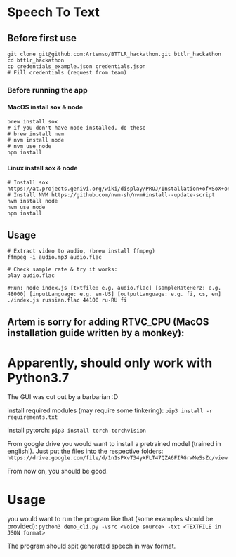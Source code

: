 # Speech To Text


## Before first use
```
git clone git@github.com:Artemso/BTTLR_hackathon.git bttlr_hackathon
cd bttlr_hackathon
cp credentials_example.json credentials.json
# Fill credentials (request from team)
```

### Before running the app

#### MacOS install sox & node
```
brew install sox
# if you don't have node installed, do these
# brew install nvm
# nvm install node
# nvm use node
npm install
```

#### Linux install sox & node
```
# Install sox https://at.projects.genivi.org/wiki/display/PROJ/Installation+of+SoX+on+different+Platforms
# Install NVM https://github.com/nvm-sh/nvm#install--update-script
nvm install node
nvm use node
npm install
```

## Usage
```
# Extract video to audio, (brew install ffmpeg)
ffmpeg -i audio.mp3 audio.flac

# Check sample rate & try it works:
play audio.flac

#Run: node index.js [txtfile: e.g. audio.flac] [sampleRateHerz: e.g. 48000] [inputLanguage: e.g. en-US] [outputLanguage: e.g. fi, cs, en]
./index.js russian.flac 44100 ru-RU fi
```

## Artem is sorry for adding RTVC_CPU (MacOS installation guide written by a monkey):

# Apparently, should only work with Python3.7

The GUI was cut out by a barbarian :D

install required modules (may require some tinkering):
```pip3 install -r requirements.txt```

install pytorch:
```pip3 install torch torchvision```

From google drive you would want to install a pretrained model (trained in english!). Just put the files into the respective folders:
```https://drive.google.com/file/d/1n1sPXvT34yXFLT47QZA6FIRGrwMeSsZc/view```

From now on, you should be good.

# Usage

you would want to run the program like that (some examples should be provided):
```python3 demo_cli.py -vsrc <Voice source> -txt <TEXTFILE in JSON format>```

The program should spit generated speech in wav format.
